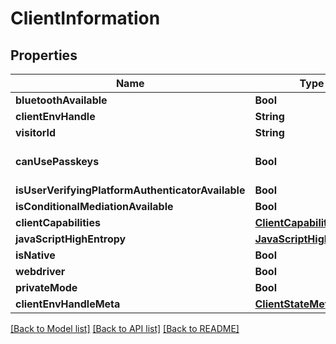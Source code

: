 # ClientInformation

## Properties
Name | Type | Description | Notes
------------ | ------------- | ------------- | -------------
**bluetoothAvailable** | **Bool** |  | [optional] 
**clientEnvHandle** | **String** |  | [optional] 
**visitorId** | **String** |  | [optional] 
**canUsePasskeys** | **Bool** | Deprecated, use isUserVerifyingPlatformAuthenticatorAvailable instead | [optional] 
**isUserVerifyingPlatformAuthenticatorAvailable** | **Bool** |  | [optional] 
**isConditionalMediationAvailable** | **Bool** |  | [optional] 
**clientCapabilities** | [**ClientCapabilities**](ClientCapabilities.md) |  | [optional] 
**javaScriptHighEntropy** | [**JavaScriptHighEntropy**](JavaScriptHighEntropy.md) |  | [optional] 
**isNative** | **Bool** |  | [optional] 
**webdriver** | **Bool** |  | [optional] 
**privateMode** | **Bool** |  | [optional] 
**clientEnvHandleMeta** | [**ClientStateMeta**](ClientStateMeta.md) |  | [optional] 

[[Back to Model list]](../README.md#documentation-for-models) [[Back to API list]](../README.md#documentation-for-api-endpoints) [[Back to README]](../README.md)


